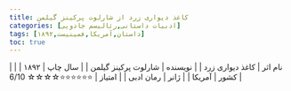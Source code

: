 ```yaml
---
title: کاغذ دیواری زرد از شارلوت پرکینز گیلمن
categories: [ادبیات داستانی,رئالیسم جادویی]
tags: [داستان,آمریکا,فمینیست,۱۸۹۲]
toc: true
---
```


| نام اثر | کاغذ دیواری زرد |
| نویسنده | شارلوت پرکینز گیلمن |
| سال چاپ | ۱۸۹۲ |
| کشور | آمریکا |
| ژانر | رمان ادبی |
| امتیاز | ⭐⭐⭐⭐⭐⭐☆☆☆☆ 6/10 |
